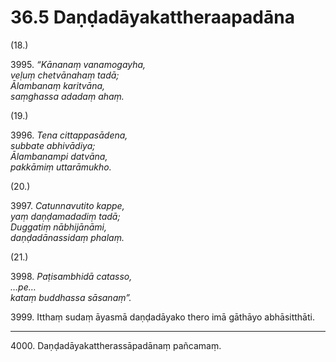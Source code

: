 

# 36.5 Daṇḍadāyakattheraapadāna



(18.)

3995\. _“Kānanaṃ vanamogayha,_  
_veḷuṃ chetvānahaṃ tadā;_  
_Ālambanaṃ karitvāna,_  
_saṃghassa adadaṃ ahaṃ._  


(19.)

3996\. _Tena cittappasādena,_  
_subbate abhivādiya;_  
_Ālambanampi datvāna,_  
_pakkāmiṃ uttarāmukho._  


(20.)

3997\. _Catunnavutito kappe,_  
_yaṃ daṇḍamadadiṃ tadā;_  
_Duggatiṃ nābhijānāmi,_  
_daṇḍadānassidaṃ phalaṃ._  


(21.)

3998\. _Paṭisambhidā catasso,_  
_…pe…_  
_kataṃ buddhassa sāsanaṃ”._  


3999\. Itthaṃ sudaṃ āyasmā daṇḍadāyako thero imā gāthāyo abhāsitthāti.

---

4000\. Daṇḍadāyakattherassāpadānaṃ pañcamaṃ.





